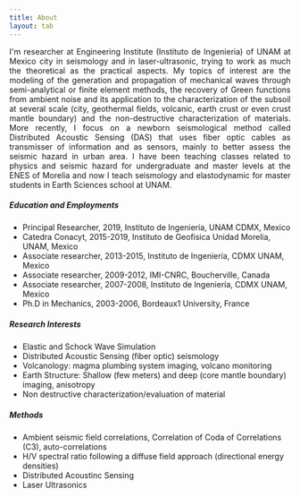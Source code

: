 ```yaml
---
title: About     
layout: tab
---
```



<div>
    <p style="text-align:justify;">I'm researcher at Engineering Institute (Instituto de Ingenieria) of UNAM at Mexico city in seismology and in laser-ultrasonic, trying to work as much the theoretical  as the practical aspects. My topics of interest are the modeling of the generation and propagation of mechanical waves through semi-analytical or finite element methods, the recovery of Green functions from ambient noise and its application to the characterization of the subsoil at several scale (city, geothermal fields, volcanic, earth crust or even crust mantle boundary) and the non-destructive characterization of materials. More recently, I focus on a newborn seismological method called Distributed Acoustic Sensing (DAS) that uses fiber optic cables as transmisser of information and as sensors, mainly to better assess the seismic hazard in urban area. I have been teaching classes related to physics and seismic hazard for undergraduate and master levels at the ENES of Morelia and now I teach seismology and elastodynamic for master students in Earth Sciences school at UNAM.</p>

<h5>Education and Employments</h5>
<ul>
    <li>Principal Researcher, 2019, Instituto de Ingeniería, UNAM CDMX, Mexico </li>
    <li>Catedra Conacyt, 2015-2019, Instituto de Geofisica Unidad Morelia, UNAM, Mexico</li>
    <li>Associate researcher, 2013-2015,  Instituto de Ingeniería, CDMX UNAM, Mexico</li>
    <li>Associate researcher, 2009-2012,  IMI-CNRC, Boucherville, Canada</li>
    <li>Associate researcher, 2007-2008,  Instituto de Ingeniería, CDMX UNAM, Mexico</li>
    <li>Ph.D in Mechanics, 2003-2006, Bordeaux1 University, France</li></ul>
<h5>Research Interests</h5>
<ul>
    <li>Elastic and Schock Wave Simulation</li>
    <li>Distributed Acoustic Sensing (fiber optic) seismology</li>
    <li>Volcanology: magma plumbing system imaging, volcano monitoring</li>
    <li>Earth Structure: Shallow (few meters) and deep (core mantle boundary) imaging, anisotropy</li>
    <li>Non destructive characterization/evaluation of material</li>
</ul>
<h5>Methods</h5>
<ul>
    <li>Ambient seismic field correlations, Correlation of Coda of Correlations (C3), auto-correlations</li>
    <li>H/V spectral ratio following a diffuse field approach (directional energy densities)</li>
    <li>Distributed Acoustinc Sensing</li>
    <li>Laser Ultrasonics</li>
</ul>
</div>
